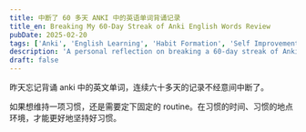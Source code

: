 ```yaml
---
title: 中断了 60 多天 ANKI 中的英语单词背诵记录
title_en: Breaking My 60-Day Streak of Anki English Words Review
pubDate: 2025-02-20
tags: ['Anki', 'English Learning', 'Habit Formation', 'Self Improvement', 'Language Study', 'Daily Routine', 'Learning Habits']
description: 'A personal reflection on breaking a 60-day streak of Anki English vocabulary review, emphasizing the importance of establishing fixed routines and environments for maintaining consistent learning habits.'
draft: false
---
```



昨天忘记背诵 anki 中的英文单词，连续六十多天的记录不经意间中断了。

如果想维持一项习惯，还是需要定下固定的 routine。在习惯的时间、习惯的地点环境，才能更好地坚持好习惯。